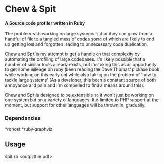Chew & Spit
==============

#### A Source code profiler written in Ruby

The problem with working on large systems is that they can grow
from a handful of file to a tangled mess of codes some of which
are likely to end up getting lost and forgotten leading to unnecessary
code duplication.

Chew and Spit is my attempt to get a handle on that complexity
by automating the profiling  of large codebases.  It's likely possible
that a number of similar tools already exists, but I'm taking this
as an opportunity to get some mileage on ruby (been reading the Dave Thomas'
pickaxe book while working on this early on) while also taking on the problem
of 'how to tackle large systems' (As a developer, this been a constant
source of both annoyance and pain and I'm compelled to find a means around this).

Chew and Spit is designed to be extensible so it won't just be working
on one system but on a variety of languages. It is limited to PHP
support at the moment, but support for other languages will be thrown in, gradually.


### Dependencies ###

*rghost
*ruby-graphviz

Usage
-----

spit.rb <outputfile.pdf>

